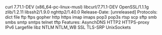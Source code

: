 curl 7.71.1-DEV (x86_64-pc-linux-musl) libcurl/7.71.1-DEV OpenSSL/1.1.1g zlib/1.2.11 libssh2/1.9.0 nghttp2/1.40.0
Release-Date: [unreleased]
Protocols: dict file ftp ftps gopher http https imap imaps pop3 pop3s rtsp scp sftp smb smbs smtp smtps telnet tftp
Features: AsynchDNS HTTP2 HTTPS-proxy IPv6 Largefile libz NTLM NTLM_WB SSL TLS-SRP UnixSockets
